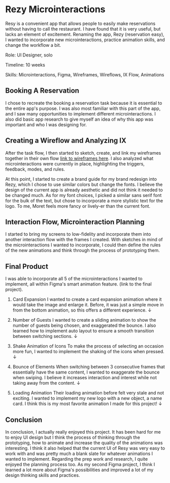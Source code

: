# Rezy Microinteractions

Resy is a convenient app that allows people to easily make reservations without having to call the restaurant. I have found that it is very useful, but lacks an element of excitement. Renaming the app, Rezy (reservation easy), I wanted to incorporate new microinteractions, practice animation skills, and change the workflow a bit.

Role: UI Designer, solo

Timeline: 10 weeks

Skills: Microinteractions, Figma, Wireframes, Wireflows, IX Flow, Animations

## Booking A Reservation
I chose to recreate the booking a reservation task because it is essential to the entire app's purpose. I was also most familiar with this part of the app, and I saw many opportunities to implement different microinteractions. I also did basic app research to give myself an idea of why this app was important and who I was designing for.

## Creating a Wireflow and Analyzing IX
After the task flow, I then started to sketch, create, and link my wireframes together in their own flow [link to wireframes here](https://www.figma.com/design/awUqphJlNpPBZR8eN6djmG/IDM-213-001-ckl49-Rezy?node-id=1-8050&t=U5UlHxpJDFkLiUD8-1). I also analyzed what microinteractions were currently in place, highlighting the triggers, feedback, modes, and rules.

At this point, I started to create a brand guide for my brand redesign into Rezy, which I chose to use similar colors but change the fonts. I believe the design of the current app is already aesthetic and did not think it needed to be changed much. As for my font choices, I picked a similar sans serif font for the bulk of the text, but chose to incorporate a more stylistic text for the logo. To me, Moret feels more fancy or lively-er than the current font.

## Interaction Flow, Microinteraction Planning
I started to bring my screens to low-fidelity and incorporate them into another interaction flow with the frames I created. With sketches in mind of the microinteractions I wanted to incorporate, I could then define the rules of the new animations and think through the process of prototyping them.

## Final Product
I was able to incorporate all 5 of the microinteractions I wanted to implement, all within Figma's smart animation feature. (link to the final project).

1. Card Expansion
I wanted to create a card expansion animation where it would take the image and enlarge it. Before, it was just a simple move in from the bottom animation, so this offers a different experience. ↓

2. Number of Guests
I wanted to create a sliding animation to show the number of guests being chosen, and exaggerated the bounce. I also learned how to implement auto layout to ensure a smooth transition between switching sections. ↓

3. Shake Animation of Icons
To make the process of selecting an occasion more fun, I wanted to implement the shaking of the icons when pressed. ↓

4. Bounce of Elements
When switching between 3 consecutive frames that essentially have the same content, I wanted to exaggerate the bounce when swiping. I believe it increases interaction and interest while not taking away from the content. ↓

5. Loading Animation
Their loading animation before felt very stale and not exciting. I wanted to implement my new logo with a new object, a name card. I think this is my most favorite animation I made for this project! ↓

## Conclusion
In conclusion, I actually really enjoyed this project. It has been hard for me to enjoy UI design but I think the process of thinking through the prototyping, how to animate and increase the quality of the animations was interesting. I think it also helped that the current UI of Resy was very easy to work with and was pretty much a blank slate for whatever animations I wanted to implement.
Regarding the prep work and research, I quite enjoyed the planning process too. As my second Figma project, I think I learned a lot more about Figma's possibilities and improved a lot of my design thinking skills and practices.

